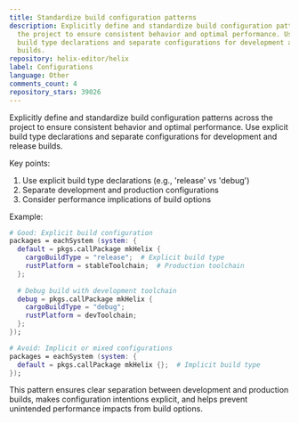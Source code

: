 ```yaml
---
title: Standardize build configuration patterns
description: Explicitly define and standardize build configuration patterns across
  the project to ensure consistent behavior and optimal performance. Use explicit
  build type declarations and separate configurations for development and release
  builds.
repository: helix-editor/helix
label: Configurations
language: Other
comments_count: 4
repository_stars: 39026
---
```


Explicitly define and standardize build configuration patterns across the project to ensure consistent behavior and optimal performance. Use explicit build type declarations and separate configurations for development and release builds.

Key points:
1. Use explicit build type declarations (e.g., 'release' vs 'debug')
2. Separate development and production configurations
3. Consider performance implications of build options

Example:
```nix
# Good: Explicit build configuration
packages = eachSystem (system: {
  default = pkgs.callPackage mkHelix {
    cargoBuildType = "release";  # Explicit build type
    rustPlatform = stableToolchain;  # Production toolchain
  };
  
  # Debug build with development toolchain
  debug = pkgs.callPackage mkHelix {
    cargoBuildType = "debug";
    rustPlatform = devToolchain;
  };
});

# Avoid: Implicit or mixed configurations
packages = eachSystem (system: {
  default = pkgs.callPackage mkHelix {};  # Implicit build type
});
```

This pattern ensures clear separation between development and production builds, makes configuration intentions explicit, and helps prevent unintended performance impacts from build options.